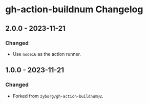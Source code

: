 # gh-action-buildnum Changelog

## 2.0.0 - 2023-11-21

### Changed
- Use `node16` as the action runner.

## 1.0.0 - 2023-11-21

### Changed
- Forked from `zyborg/gh-action-buildnum@2`.
